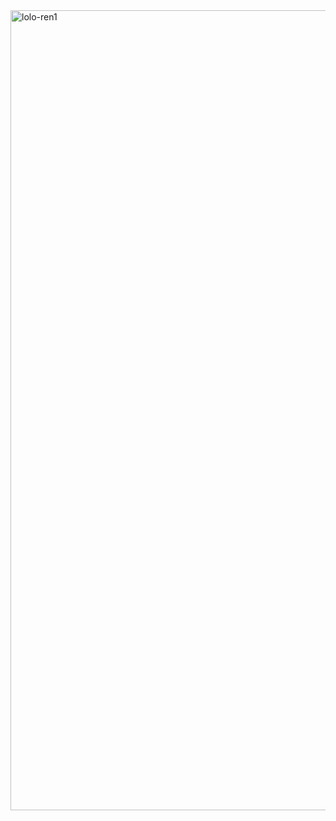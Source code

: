 <img width="1280" alt="lolo-ren1" src="https://github.com/user-attachments/assets/91370f2e-f734-4b0b-b962-072b72b86dde" />
